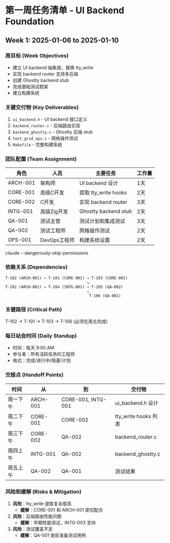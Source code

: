 # 第一周任务清单 - UI Backend Foundation
## Week 1: 2025-01-06 to 2025-01-10

### 周目标 (Week Objectives)
- 建立 UI backend 抽象层，替换 tty_write
- 实现 backend router 支持多后端
- 创建 Ghostty backend stub
- 完成基础测试框架
- 建立构建系统

### 关键交付物 (Key Deliverables)
1. `ui_backend.h` - UI backend 接口定义
2. `backend_router.c` - 后端路由实现
3. `backend_ghostty.c` - Ghostty 后端 stub
4. `test_grid_ops.c` - 网格操作测试
5. `Makefile` - 完整构建系统

### 团队配置 (Team Assignment)
| 角色 | 人员 | 主要任务 | 工作量 |
|------|------|----------|--------|
| ARCH-001 | 架构师 | UI backend 设计 | 1天 |
| CORE-001 | 高级C开发 | 提取 tty_write hooks | 2天 |
| CORE-002 | C开发 | 实现 backend router | 3天 |
| INTG-001 | 高级Zig开发 | Ghostty backend stub | 2天 |
| QA-001 | 测试主管 | 测试计划和集成测试 | 3天 |
| QA-002 | 测试工程师 | 网格操作测试 | 2天 |
| OPS-001 | DevOps工程师 | 构建系统设置 | 2天 |
claude --dangerously-skip-permissions
### 依赖关系 (Dependencies)
```
T-102 (ARCH-001) → T-101 (CORE-001) → T-103 (CORE-002)
                                    ↘
T-102 (ARCH-001) → T-104 (INTG-001) → T-105 (QA-002)
                                    ↘
                                     T-106 (QA-001)
```

### 关键路径 (Critical Path)
T-102 → T-101 → T-103 → T-106 (必须在周五完成)

### 每日站会时间 (Daily Standup)
- 时间：每天 9:00 AM
- 参与者：所有活跃任务的工程师
- 格式：完成/进行中/阻塞/计划

### 交接点 (Handoff Points)
| 时间 | 从 | 到 | 交付物 |
|------|----|----|--------|
| 周一下午 | ARCH-001 | CORE-001, INTG-001 | ui_backend.h 设计 |
| 周二下午 | CORE-001 | CORE-002 | tty_write hooks 列表 |
| 周三下午 | CORE-002 | QA-002 | backend_router.c |
| 周四上午 | INTG-001 | QA-002 | backend_ghostty.c |
| 周五上午 | QA-002 | QA-001 | 测试结果 |

### 风险和缓解 (Risks & Mitigation)
1. **风险**：tty_write 提取复杂度高
   - **缓解**：CORE-001 和 ARCH-001 密切配合
2. **风险**：后端路由性能问题
   - **缓解**：早期性能测试，INTG-003 支持
3. **风险**：测试覆盖不足
   - **缓解**：QA-001 提前准备测试用例